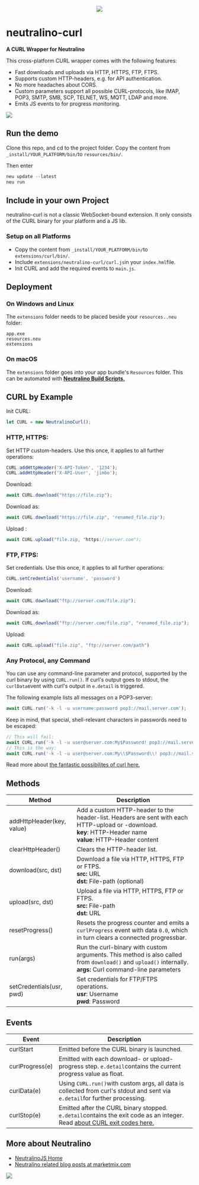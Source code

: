 <p align="center">
<img src="https://marketmix.com/git-assets/neutralino-curl/neutralino-curl-header-2.jpg">
</p>


# neutralino-curl

**A CURL Wrapper for Neutralino**

This cross-platform CURL wrapper comes with the following features:
- Fast downloads and uploads via HTTP, HTTPS, FTP, FTPS.
- Supports custom HTTP-headers, e.g. for API authentication.
- No more headaches about CORS.
- Custom parameters support all possible CURL-protocols, like IMAP, POP3, SMTP, SMB, SCP, TELNET, WS, MQTT, LDAP and more.
- Emits JS events to for progress monitoring.

![](https://marketmix.com/git-assets/neutralino-curl/neutralino-curl-demo.gif)

## Run the demo
Clone this repo, and cd to the project folder. 
Copy the content from `_install/YOUR_PLATFORM/bin/`to `resources/bin/`.

Then enter
```js
neu update --latest
neu run
```

## Include in your own Project

neutralino-curl is not a classic WebSocket-bound extension. It only consists of the CURL binary for your platform and a JS lib. 

### Setup on all Platforms

- Copy the content from `_install/YOUR_PLATFORM/bin/`to `extensions/curl/bin/`.
- Include `extensions/neutralino-curl/curl.js`in your `index.hml`file.
- Init CURL and add the required events to `main.js`.

## Deployment

### On Windows and Linux

The `extensions` folder needs to be placed beside your `resources..neu` folder:

```
app.exe
resources.neu
extensions
```

### On macOS

The `extensions` folder goes into your app bundle's `Resources` folder. This can be automated with **[Neutralino Build Scripts.](https://github.com/hschneider/neutralino-build-scripts)**

## CURL by Example

Init CURL:

```js
let CURL = new NeutralinoCurl();
```

### HTTP, HTTPS:

Set HTTP custom-headers. Use this once, it applies to all further operations:

```js
CURL.addHttpHeader('X-API-Token', '1234');
CURL.addHttpHeader('X-API-User', 'jimbo');
```

Download:

```js
await CURL.download("https://file.zip");
```

Download as:

```js
await CURL.download("https://file.zip", 'renamed_file.zip');
```

Upload :

```js
await CURL.upload("file.zip, "https://server.com");
```

### FTP, FTPS:

Set credentials. Use this once, it applies to all further operations:

```js
CURL.setCredentials('username', 'password')
```

Download:

```js
await CURL.download("ftp://server.com/file.zip");
```

Download as:

```js
await CURL.download("ftp://server.com/file.zip", "renamed_file.zip");
```

Upload:

```js
await CURL.upload("file.zip", "ftp://server.com/path")
```

### Any Protocol, any Command

You can use any command-line parameter and protocol, supported by the curl binary by using `CURL.run()`. If curl's output goes to stdout, the `curlData`event with curl's output in `e.detail` is triggered.

The following example lists all messages on a POP3-server:

```js
await CURL.run('-k -l -u username:password pop3://mail.server.com');
```

Keep in mind, that special, shell-relevant characters in passwords need to be escaped:

```js
// This will fail:
await CURL.run('-k -l -u user@server.com:My$Password! pop3://mail.server.com');
// This is the way:
await CURL.run('-k -l -u user@server.com:My\\$Password\\! pop3://mail.server.com');
```

Read more about [the fantastic possibilites of curl here.](https://everything.curl.dev)

## Methods

| Method                    | Description                                                  |
| ------------------------- | ------------------------------------------------------------ |
| addHttpHeader(key, value) | Add a custom HTTP-header to the header-list. Headers are sent with each HTTP-upload or -download.<br />**key**: HTTP-Header name<br />**value**: HTTP-Header content |
| clearHttpHeader()         | Clears the HTTP-header list.                                 |
| download(src, dst)        | Download a file via HTTP, HTTPS, FTP or FTPS. <br />**src:** URL<br />**dst:** File-path (optional) |
| upload(src, dst)          | Upload a file via HTTP, HTTPS, FTP or FTPS. <br />**src:** File-path<br />**dst:** URL |
| resetProgress()           | Resets the progress counter and emits a `curlProgress` event with data  `0.0`, which in turn clears a connected progressbar. |
| run(args)                 | Run the curl-binary with custom arguments. This method is also called from `download()` and `upload()` internally.<br />**args:** Curl command-line parameters |
| setCredentials(usr, pwd)  | Set credentials for FTP/FTPS operations.<br />**usr**: Username<br />**pwd**: Password |

## Events

| Event           | Description                                                  |
| --------------- | ------------------------------------------------------------ |
| curlStart       | Emitted before the CURL binary is launched.                  |
| curlProgress(e) | Emitted with each download- or upload-progress step. `e.detail`contains the current progress value as float. |
| curlData(e)     | Using `CURL.run()`with custom args, all data is collected from curl's stdout and sent via `e.detail`for further processing. |
| curlStop(e)     | Emitted after the CURL binary stopped. `e.detail`contains the exit code as an integer. Read [about CURL exit codes here.](https://everything.curl.dev/cmdline/exitcode) |

## More about Neutralino

- [NeutralinoJS Home](https://neutralino.js.org) 
- [Neutralino related blog posts at marketmix.com](https://marketmix.com/de/tag/neutralinojs/)



<img src="https://marketmix.com/git-assets/star-me-2.svg">

